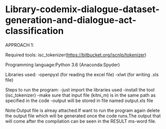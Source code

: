 # Library-codemix-dialogue-dataset-generation-and-dialogue-act-classification

APPROACH 1:

Required tools: isc_tokenizer(https://bitbucket.org/iscnlp/tokenizer)

Programming language:Python 3.6 (Anaconda:Spyder)

Libraries used: -openpyxl (for reading the excel file) -xlwt (for writing .xls file)

Steps to run the program: 
-just import the libraries used 
-install the tool (isc_tokenizer) 
-make sure that input file (kitni_m) is in the same path as specified in the code 
-output will be stored in file named output.xls file

Note:Output file is alreay attached.If want to run the program again delete the output file which will be generated once the code runs.The output that will come after the compilation can be seen in the RESULT ms-word file.
